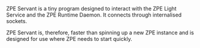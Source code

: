 ZPE Servant is a tiny program designed to interact with the ZPE Light Service and the ZPE Runtime Daemon. It connects through internalised sockets. 

ZPE Servant is, therefore, faster than spinning up a new ZPE instance and is designed for use where ZPE needs to start quickly.
